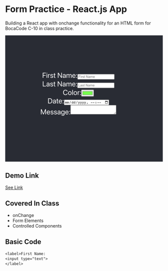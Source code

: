 # Form Practice - React.js App
Building a React app with onchange functionality for an HTML form for BocaCode C-10 in class practice.

[![screen shot](./public/images/readme.png)](https://form-practice-jsohndata.web.app/)

## Demo Link
[See Link](https://form-practice-jsohndata.web.app/)

## Covered In Class
* onChange
* Form Elements
* Controlled Components

## Basic Code
```
<label>First Name:
<input type="text">
</label>
```